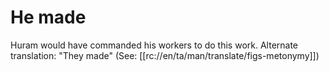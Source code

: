 # He made

Huram would have commanded his workers to do this work. Alternate translation: "They made" (See: [[rc://en/ta/man/translate/figs-metonymy]])

